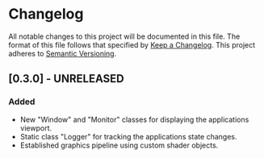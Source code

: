# Changelog

All notable changes to this project will be documented in this file. The format of this file follows that specified by [Keep a Changelog](https://keepachangelog.com/en/1.0.0/). This project adheres to [Semantic Versioning](https://semver.org/spec/v2.0.0.html).



## [0.3.0] - UNRELEASED

### Added

* New "Window" and "Monitor" classes for displaying the applications viewport.
* Static class "Logger" for tracking the applications state changes.
* Established graphics pipeline using custom shader objects.

